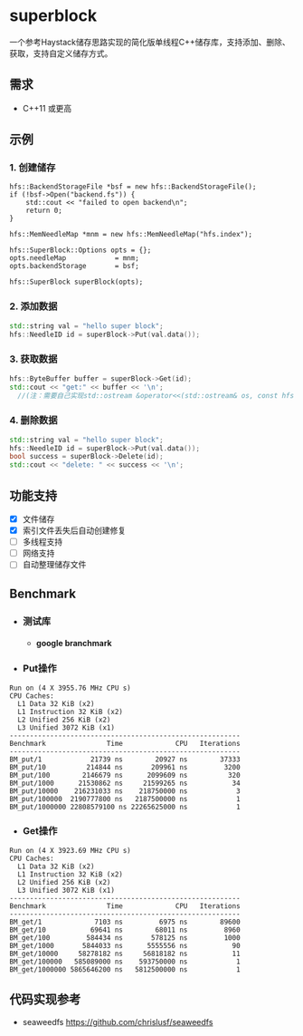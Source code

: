 # superblock
一个参考Haystack储存思路实现的简化版单线程C++储存库，支持添加、删除、获取，支持自定义储存方式。

## 需求
- C++11 或更高

## 示例

### 1. 创建储存
```C++11
hfs::BackendStorageFile *bsf = new hfs::BackendStorageFile();
if (!bsf->Open("backend.fs")) {
	std::cout << "failed to open backend\n";
	return 0;
}

hfs::MemNeedleMap *mnm = new hfs::MemNeedleMap("hfs.index");

hfs::SuperBlock::Options opts = {};
opts.needleMap            = mnm;
opts.backendStorage       = bsf;

hfs::SuperBlock superBlock(opts);
```

### 2. 添加数据
```C++
std::string val = "hello super block";
hfs::NeedleID id = superBlock->Put(val.data());
```

### 3. 获取数据
```C++
hfs::ByteBuffer buffer = superBlock->Get(id);
std::cout << "get:" << buffer << '\n'; 
  //(注：需要自己实现std::ostream &operator<<(std::ostream& os, const hfs::ByteBuffer &buf))
```

### 4. 删除数据
```C++
std::string val = "hello super block";
hfs::NeedleID id = superBlock->Put(val.data());
bool success = superBlock->Delete(id);
std::cout << "delete: " << success << '\n';
```

## 功能支持
- [x] 文件储存
- [x] 索引文件丢失后自动创建修复
- [ ] 多线程支持
- [ ] 网络支持
- [ ] 自动整理储存文件

## Benchmark
- ### 测试库
	- #### google branchmark
- ### Put操作
```
Run on (4 X 3955.76 MHz CPU s)
CPU Caches:
  L1 Data 32 KiB (x2)
  L1 Instruction 32 KiB (x2)
  L2 Unified 256 KiB (x2)
  L3 Unified 3072 KiB (x1)
---------------------------------------------------------
Benchmark               Time             CPU   Iterations
---------------------------------------------------------
BM_put/1            21739 ns        20927 ns        37333
BM_put/10          214844 ns       209961 ns         3200
BM_put/100        2146679 ns      2099609 ns          320
BM_put/1000      21530862 ns     21599265 ns           34
BM_put/10000    216231033 ns    218750000 ns            3
BM_put/100000  2190777800 ns   2187500000 ns            1
BM_put/1000000 22808579100 ns 22265625000 ns            1
```

- ### Get操作
```
Run on (4 X 3923.69 MHz CPU s)
CPU Caches:
  L1 Data 32 KiB (x2)
  L1 Instruction 32 KiB (x2)
  L2 Unified 256 KiB (x2)
  L3 Unified 3072 KiB (x1)
---------------------------------------------------------
Benchmark               Time             CPU   Iterations
---------------------------------------------------------
BM_get/1             7103 ns         6975 ns        89600
BM_get/10           69641 ns        68011 ns         8960
BM_get/100         584434 ns       578125 ns         1000
BM_get/1000       5844033 ns      5555556 ns           90
BM_get/10000     58278182 ns     56818182 ns           11
BM_get/100000   585089000 ns    593750000 ns            1
BM_get/1000000 5865646200 ns   5812500000 ns            1
```

## 代码实现参考
- seaweedfs https://github.com/chrislusf/seaweedfs